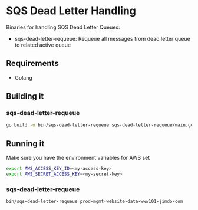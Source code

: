 # SQS Dead Letter Handling

Binaries for handling SQS Dead Letter Queues:

* sqs-dead-letter-requeue: Requeue all messages from dead letter queue to related active queue

## Requirements

* Golang

## Building it

### sqs-dead-letter-requeue
```sh
go build -o bin/sqs-dead-letter-requeue sqs-dead-letter-requeue/main.go
```

## Running it

Make sure you have the environment variables for AWS set

```sh
export AWS_ACCESS_KEY_ID=<my-access-key>
export AWS_SECRET_ACCESS_KEY=<my-secret-key>
```

### sqs-dead-letter-requeue
```sh
bin/sqs-dead-letter-requeue prod-mgmt-website-data-www101-jimdo-com
```
